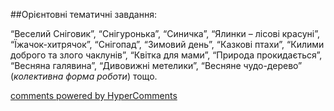 <div id="hypercomments_widget" class="js-hypercomments-widget invisible"></div>

##Орієнтовні тематичні завдання:

“Веселий Сніговик”, “Снігуронька”, “Синичка”, “Ялинки – лісові красуні”, “Їжачок-хитрячок”, “Снігопад”, “Зимовий день”, “Казкові птахи”, “Килими доброго та злого чаклунів”, “Квітка для мами”, “Природа прокидається”, “Весняна галявина”, “Дивовижні метелики”, “Весняне чудо-дерево” (*колективна форма роботи*)  тощо. 

<div class="js-hypercomments-container">
    <a href="http://hypercomments.com" class="hc-link" title="comments widget">comments powered by HyperComments</a>
</div>